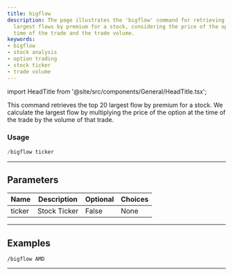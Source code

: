 ```yaml
---
title: bigflow
description: The page illustrates the 'bigflow' command for retrieving the top 20
  largest flows by premium for a stock, considering the price of the option at the
  time of the trade and the trade volume.
keywords:
- bigflow
- stock analysis
- option trading
- stock ticker
- trade volume
---
```


import HeadTitle from '@site/src/components/General/HeadTitle.tsx';

<HeadTitle title="flow: bigflow - Telegram Reference | OpenBB Bot Docs" />

This command retrieves the top 20 largest flow by premium for a stock. We calculate the largest flow by multiplying the price of the option at the time of the trade by the volume of that trade.

### Usage

```python wordwrap
/bigflow ticker
```

---

## Parameters

| Name | Description | Optional | Choices |
| ---- | ----------- | -------- | ------- |
| ticker | Stock Ticker | False | None |


---

## Examples

```
/bigflow AMD
```
---
